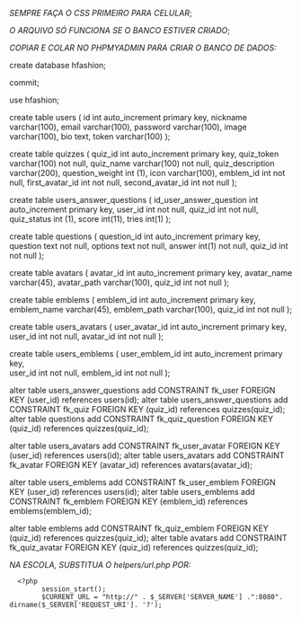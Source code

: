 *SEMPRE FAÇA O CSS PRIMEIRO PARA CELULAR*;

*O ARQUIVO SÓ FUNCIONA SE O BANCO ESTIVER CRIADO*;

*COPIAR E COLAR NO PHPMYADMIN PARA CRIAR O BANCO DE DADOS:*

 create database hfashion;
 
 commit;
  
 use hfashion;
  
 create table users (
 id int auto_increment primary key,
 nickname varchar(100),
 email varchar(100),
 password varchar(100),
 image varchar(100),
 bio text,
 token varchar(100)
 );
 
 create table quizzes (
 quiz_id int auto_increment primary key, 
 quiz_token varchar(100) not null,
 quiz_name varchar(100) not null,
 quiz_description varchar(200),
 question_weight int (1),
 icon varchar(100),
 emblem_id int not null,
 first_avatar_id int not null,
 second_avatar_id int not null
 );
  
 create table users_answer_questions (
 id_user_answer_question int auto_increment primary key,
 user_id int not null,
 quiz_id int not null,
 quiz_status int (1),
 score int(11),
 tries int(1)
 );
 
 create table questions (
 question_id int auto_increment primary key,
 question text not null,
 options text not null,
 answer int(1) not null,
 quiz_id int not null
 );
 
 create table avatars (
 avatar_id int auto_increment primary key,
 avatar_name varchar(45),
 avatar_path varchar(100),
 quiz_id int not null
 );
 
 create table emblems (
 emblem_id int auto_increment primary key,
 emblem_name varchar(45),
 emblem_path varchar(100),
 quiz_id int not null
 );
 
 create table users_avatars (
 user_avatar_id int auto_increment primary key,
 user_id int not null,
 avatar_id int not null
 );
  
 create table users_emblems (
 user_emblem_id int auto_increment primary key,  
 user_id int not null,
 emblem_id int not null
 );
 
 
 alter table users_answer_questions add CONSTRAINT fk_user FOREIGN KEY (user_id) references users(id);
 alter table users_answer_questions add CONSTRAINT fk_quiz FOREIGN KEY (quiz_id) references quizzes(quiz_id);
 alter table questions add CONSTRAINT fk_quiz_question FOREIGN KEY (quiz_id) references quizzes(quiz_id);
 
 alter table users_avatars add CONSTRAINT fk_user_avatar FOREIGN KEY (user_id) references users(id);
 alter table users_avatars add CONSTRAINT fk_avatar FOREIGN KEY (avatar_id) references avatars(avatar_id);
 
 alter table users_emblems add CONSTRAINT fk_user_emblem FOREIGN KEY (user_id) references users(id);
 alter table users_emblems add CONSTRAINT fk_emblem FOREIGN KEY (emblem_id) references emblems(emblem_id);
 
 alter table emblems add CONSTRAINT fk_quiz_emblem FOREIGN KEY (quiz_id) references quizzes(quiz_id);
 alter table avatars add CONSTRAINT fk_quiz_avatar FOREIGN KEY (quiz_id) references quizzes(quiz_id);
 

*NA ESCOLA, SUBSTITUA O helpers/url.php POR:*

      <?php
            session_start();
            $CURRENT_URL = "http://" . $_SERVER['SERVER_NAME'] .":8080". dirname($_SERVER['REQUEST_URI']. '?');
